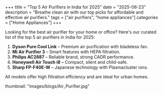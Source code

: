 +++
title = "Top 5 Air Purifiers in India for 2025"
date = "2025-06-23"
description = "Breathe clean air with our top picks for affordable and effective air purifiers."
tags = ["air purifiers", "home appliances"]
categories = ["Home Appliances"]
+++

Looking for the best air purifier for your home or office? Here's our curated list of the top 5 air purifiers in India for 2025:

1. **Dyson Pure Cool Link** – Premium air purification with bladeless fan.
2. **Mi Air Purifier 3** – Smart features with HEPA filtration.
3. **Philips AC2887** – Reliable brand, strong CADR performance.
4. **Honeywell Air Touch i8** – Compact, silent and child-safe.
5. **Sharp FP-F40E-W** – Japanese technology with Plasmacluster ions.

All models offer high filtration efficiency and are ideal for urban homes.

thumbnail: "images/blogs/Air_Purifier.jpg"

